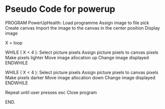 # Pseudo Code for powerup

PROGRAM PowerUpHealth:
  Load programme
  Assign image to file pick
  Create canvas
  Import the image to the canvas in the center position
  Display image
  
  X = loop
  
  WHILE ( X < 4 ):
    Select picture pixels
    Assign picture pixels to canvas pixels
    Make pixels lighter
    Move image allocation up
    Change image displayed
  ENDWHILE
  
    
  WHILE ( X < 4 ):
    Select picture pixels
    Assign picture pixels to canvas pixels
    Make pixels darker
    Move image allocation down
    Change image displayed
  ENDWHILE
    
  Repeat until user presses esc
  Close program

END.
